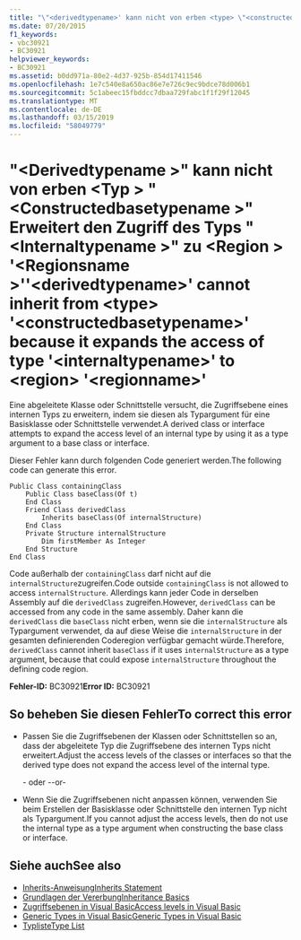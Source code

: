 ```yaml
---
title: "\"<derivedtypename>' kann nicht von erben <type> \"<constructedbasetypename>'da den Zugriff des Typs erweitert\"<internaltypename>\" zu <region> \"<regionname>\""
ms.date: 07/20/2015
f1_keywords:
- vbc30921
- BC30921
helpviewer_keywords:
- BC30921
ms.assetid: b0dd971a-80e2-4d37-925b-854d17411546
ms.openlocfilehash: 1e7c540e8a650ac86e7e726c9ec9bdce78d006b1
ms.sourcegitcommit: 5c1abeec15fbddcc7dbaa729fabc1f1f29f12045
ms.translationtype: MT
ms.contentlocale: de-DE
ms.lasthandoff: 03/15/2019
ms.locfileid: "58049779"
---
```

# <a name="derivedtypename-cannot-inherit-from-type-constructedbasetypename-because-it-expands-the-access-of-type-internaltypename-to-region-regionname"></a><span data-ttu-id="559db-102">"\<Derivedtypename >" kann nicht von erben \<Typ > "\<Constructedbasetypename >" Erweitert den Zugriff des Typs "\<Internaltypename >" zu \<Region > '\<Regionsname >'</span><span class="sxs-lookup"><span data-stu-id="559db-102">'\<derivedtypename>' cannot inherit from \<type> '\<constructedbasetypename>' because it expands the access of type '\<internaltypename>' to \<region> '\<regionname>'</span></span>
<span data-ttu-id="559db-103">Eine abgeleitete Klasse oder Schnittstelle versucht, die Zugriffsebene eines internen Typs zu erweitern, indem sie diesen als Typargument für eine Basisklasse oder Schnittstelle verwendet.</span><span class="sxs-lookup"><span data-stu-id="559db-103">A derived class or interface attempts to expand the access level of an internal type by using it as a type argument to a base class or interface.</span></span>  
  
 <span data-ttu-id="559db-104">Dieser Fehler kann durch folgenden Code generiert werden.</span><span class="sxs-lookup"><span data-stu-id="559db-104">The following code can generate this error.</span></span>  
  
```  
Public Class containingClass  
    Public Class baseClass(Of t)  
    End Class  
    Friend Class derivedClass  
        Inherits baseClass(Of internalStructure)  
    End Class  
    Private Structure internalStructure  
        Dim firstMember As Integer  
    End Structure  
End Class  
```  
  
 <span data-ttu-id="559db-105">Code außerhalb der `containingClass` darf nicht auf die `internalStructure`zugreifen.</span><span class="sxs-lookup"><span data-stu-id="559db-105">Code outside `containingClass` is not allowed to access `internalStructure`.</span></span> <span data-ttu-id="559db-106">Allerdings kann jeder Code in derselben Assembly auf die `derivedClass` zugreifen.</span><span class="sxs-lookup"><span data-stu-id="559db-106">However, `derivedClass` can be accessed from any code in the same assembly.</span></span> <span data-ttu-id="559db-107">Daher kann die `derivedClass` die `baseClass` nicht erben, wenn sie die `internalStructure` als Typargument verwendet, da auf diese Weise die `internalStructure` in der gesamten definierenden Coderegion verfügbar gemacht würde.</span><span class="sxs-lookup"><span data-stu-id="559db-107">Therefore, `derivedClass` cannot inherit `baseClass` if it uses `internalStructure` as a type argument, because that could expose `internalStructure` throughout the defining code region.</span></span>  
  
 <span data-ttu-id="559db-108">**Fehler-ID:** BC30921</span><span class="sxs-lookup"><span data-stu-id="559db-108">**Error ID:** BC30921</span></span>  
  
## <a name="to-correct-this-error"></a><span data-ttu-id="559db-109">So beheben Sie diesen Fehler</span><span class="sxs-lookup"><span data-stu-id="559db-109">To correct this error</span></span>  
  
-   <span data-ttu-id="559db-110">Passen Sie die Zugriffsebenen der Klassen oder Schnittstellen so an, dass der abgeleitete Typ die Zugriffsebene des internen Typs nicht erweitert.</span><span class="sxs-lookup"><span data-stu-id="559db-110">Adjust the access levels of the classes or interfaces so that the derived type does not expand the access level of the internal type.</span></span>  
  
     <span data-ttu-id="559db-111">- oder -</span><span class="sxs-lookup"><span data-stu-id="559db-111">-or-</span></span>  
  
-   <span data-ttu-id="559db-112">Wenn Sie die Zugriffsebenen nicht anpassen können, verwenden Sie beim Erstellen der Basisklasse oder Schnittstelle den internen Typ nicht als Typargument.</span><span class="sxs-lookup"><span data-stu-id="559db-112">If you cannot adjust the access levels, then do not use the internal type as a type argument when constructing the base class or interface.</span></span>  
  
## <a name="see-also"></a><span data-ttu-id="559db-113">Siehe auch</span><span class="sxs-lookup"><span data-stu-id="559db-113">See also</span></span>

- [<span data-ttu-id="559db-114">Inherits-Anweisung</span><span class="sxs-lookup"><span data-stu-id="559db-114">Inherits Statement</span></span>](../../visual-basic/language-reference/statements/inherits-statement.md)
- [<span data-ttu-id="559db-115">Grundlagen der Vererbung</span><span class="sxs-lookup"><span data-stu-id="559db-115">Inheritance Basics</span></span>](../../visual-basic/programming-guide/language-features/objects-and-classes/inheritance-basics.md)
- [<span data-ttu-id="559db-116">Zugriffsebenen in Visual Basic</span><span class="sxs-lookup"><span data-stu-id="559db-116">Access levels in Visual Basic</span></span>](../../visual-basic/programming-guide/language-features/declared-elements/access-levels.md)
- [<span data-ttu-id="559db-117">Generic Types in Visual Basic</span><span class="sxs-lookup"><span data-stu-id="559db-117">Generic Types in Visual Basic</span></span>](../../visual-basic/programming-guide/language-features/data-types/generic-types.md)
- [<span data-ttu-id="559db-118">Typliste</span><span class="sxs-lookup"><span data-stu-id="559db-118">Type List</span></span>](../../visual-basic/language-reference/statements/type-list.md)
